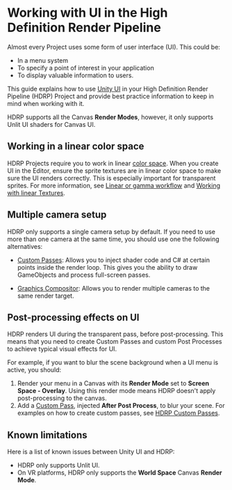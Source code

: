 # Working with UI in the High Definition Render Pipeline

Almost every Project uses some form of user interface (UI). This could be: 

* In a menu system
* To specify a point of interest in your application
* To display valuable information to users. 

This guide explains how to use [Unity UI](https://docs.unity3d.com/Packages/com.unity.ugui@latest) in your High Definition Render Pipeline (HDRP) Project and provide best practice information to keep in mind when working with it.

HDRP supports all the Canvas **Render Modes**, however, it only supports Unlit UI shaders for Canvas UI.

## Working in a linear color space
HDRP Projects require you to work in linear [color space](https://docs.unity3d.com/Manual/LinearLighting.html). When you create UI in the Editor, ensure the sprite textures are in linear color space to make sure the UI renders correctly. This is especially important for transparent sprites. For more information, see [Linear or gamma workflow](https://docs.unity3d.com/Manual/LinearRendering-LinearOrGammaWorkflow.html) and [Working with linear Textures](https://docs.unity3d.com/Manual/LinearRendering-LinearTextures.html).

## Multiple camera setup
HDRP only supports a single camera setup by default. If you need to use more than one camera at the same time, you should use one the following alternatives:


* [Custom Passes](Custom-Pass.md): Allows you to inject shader code and C# at certain points inside the render loop. This gives you the ability to draw GameObjects and process full-screen passes.


* [Graphics Compositor](Compositor-Main.md): Allows you to render multiple cameras to the same render target.

## Post-processing effects on UI
HDRP renders UI during the transparent pass, before post-processing. This means that you need to create Custom Passes and custom Post Processes to achieve typical visual effects for UI.

For example, if you want to blur the scene background when a UI menu is active, you should:

1. Render your menu in a Canvas with its **Render Mode** set to **Screen Space - Overlay**. Using this render mode means HDRP doesn't apply post-processing to the canvas.
2. Add a [Custom Pass](Custom-Pass.md), injected **After Post Process**, to blur your scene. For examples on how to create custom passes, see [HDRP Custom Passes](https://github.com/alelievr/HDRP-Custom-Passes).

## Known limitations
Here is a list of known issues between Unity UI and HDRP:

* HDRP only supports Unlit UI.
* On VR platforms, HDRP only supports the **World Space** Canvas **Render Mode**.
